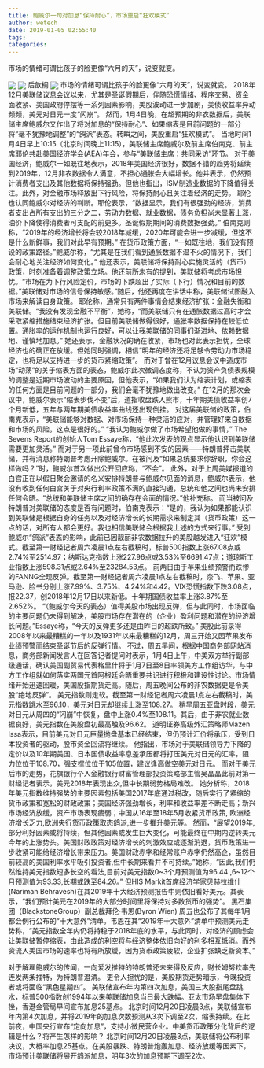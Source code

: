 ```yaml
---
title: 鲍威尔一句对加息“保持耐心”，市场重启“狂欢模式”
author: wetech
date: 2019-01-05 02:55:40
tags: 
categories: 
---
```

市场的情绪可谓比孩子的脸更像“六月的天”，说变就变。
<!-- more -->
<img align="center" border="0" src="https://imgcdn.yicai.com/uppics/images/2019/01/948d901af7bf8b712ce2efe5310ad5c2.jpg" />
<img align="center" border="0" src="https://imgcdn.yicai.com/uppics/images/2019/01/d348d78f774c400c52733d99f41f09d1.jpg" />
后歆桐
<img align="center" border="0" src="https://imgcdn.yicai.com/uppics/images/2019/01/21fdf66b2e2628f51b11273a5359b423.jpg" />
市场的情绪可谓比孩子的脸更像“六月的天”，说变就变。
2018年12月美联储议息会议以来，尤其是圣诞假期后，伴随恐慌情绪、程序交易、资金面收紧、美国政府停摆等一系列因素影响，美股波动进一步加剧，美债收益率异动频频，美元对日元一度“闪崩”。
然而，1月4日晚，在超预期的非农数据后，美联储主席鲍威尔又作出了将对加息的“保持耐心”、如果缩表是目前问题的一部分将“毫不犹豫地调整”的“鸽派”表态。转瞬之间，美股重启“狂欢模式”。
当地时间1月4日早上10:15（北京时间晚上11:15），美联储主席鲍威尔及前主席伯南克、前主席耶伦共赴美国经济学会(AEA)年会，参与“美联储主席：共同采访”环节。
对于美国经济，鲍威尔一如既往地表示，2018年美国经济很好，数据不错的趋势将延续到2019年，12月非农数据令人满意，不担心通胀会大幅增长。他并表示，仍然预计消费者支出及其他数据将保持强劲。但他也指出，ISM制造业数据的下降值得关注。此外，对金融市场释放出下行风险，将保持耐心且关注着经济的走势。
耶伦也认同鲍威尔对经济的判断。耶伦表示，“数据显示，我们有很强劲的经济，消费者支出占所有支出的三分之二，劳动力数据、就业数据，债务负担尚未显著上涨，油价下降使得消费者可支配的前更多。圣诞假期期间的消费数据强劲。”
伯南克则称，“2019年的经济增长将会较2018年减缓，2020年可能会进一步减缓，但这不是什么新鲜事，我们对此早有预期。”
在货币政策方面，“一如既往地，我们没有预设的政策路径。”鲍威尔称，“尤其是在我们看到通胀数据不温不火的情况下，我们会耐心地关注经济如何变化。” 他还表示，美联储将保持耐心实施灵活的（货币）政策，时刻准备着调整政策立场。他还前所未有的提到，美联储将考虑市场担忧。“市场在为下行风险定价，市场的下跌超出了实际（下行）情况和目前的数据。”美联储对市场的信号保持敏感。”随后，他还再度在讲话中称，美联储试图融入市场来解读自身政策。
耶伦称，通常只有两件事情会结束经济扩张：金融失衡和美联储。“我没有发现金融不平衡”，她称，“而美联储只有在通胀数据过高时才会采取紧缩措施结束经济扩张。但目前美联储做得很好，通胀率数据保持在较低位置。通胀率的运作机制也运行良好，可以让我美联储的同事们渐进地、依赖数据地、谨慎地加息。”
她还表示，金融状况的确在收紧，市场也对此表示担忧，全球经济也的确正在放缓。但她同时强调，相信“明年的经济还将足够令劳动力市场稳定，也将足以支持进一步的货币紧缩政策”。
而对于曾在12月议息会议中造成市场“动荡”的关于缩表方面的表态，鲍威尔此次微调态度称，不认为资产负债表规模的调整是近期市场波动的主要原因，但他表示，“如果我们认为缩表计划，或缩表的任何方面是目前问题的一部分，我们会毫不犹豫地做出改变。”
在12月的那次会议中，鲍威尔表示“缩表步伐不变”后，道指收盘跌入熊市，十年期美债收益率创7个月新低，五年与两年期美债收益率曲线还出现倒挂。
对这届美联储的政策，伯南克表示，“美联储能够对数据、对市场保持一种灵活的应对，并管理好来自数据和市场的风险，这点是很好的。”
“我认为鲍威尔做了市场希望他做的事情，” The Sevens Report的创始人Tom Essaye称，“他此次发表的观点显示他认识到美联储需要更加灵活。”
而对于另一项此前曾令市场感到不安的因素——特朗普抨击美联储，并有消息称特朗普考虑开除鲍威尔。在被问及“如果总统要求你辞职，你会这样做吗？”时，鲍威尔首次做出公开回应称，“不会”。
此外，对于上周美媒报道的白宫正在以假日聚会邀请的名义安排特朗普与鲍威尔见面的消息，鲍威尔表示，他没有收到任何白宫关于对央行利率政策不满的直接沟通，总统和他之间也尚未安排任何会晤。“总统和美联储主席之间的确存在会面的情况。”他补充称。
而当被问及特朗普对美联储的态度是否有问题时，伯南克表示：“是的，我认为如果都能认识到美联储是根据自身的任务以及对经济增长的长期需求来制定其（货币政策）这一点的话，对所有人都会更好。我也相信美联储会根据我上述的方式来行事。”
受到鲍威尔“鸽派”表态的影响，此前已因靓丽非农数据拉升的美股越发进入“狂欢”模式。截至第一财经记者周六凌晨1点左右截稿时，标普500指数上涨67.08点或2.74%至2514.97；纳斯达克指数上涨227.96点或3.53%至6691.47点；道琼斯工业指数上涨598.31点或2.64%至23284.53点。
前两日由于苹果业绩预警而跌惨的FANNG全现反弹。截至第一财经记者周六凌晨1点左右截稿时，奈飞、苹果、亚马逊、脸书分别上涨7.99%、3.75%、4.24%和4.42。VIX恐慌指数下跌3.08点，报22.37，创2018年12月17日以来新低。十年期国债收益率上涨3.87%至2.652%。
“（鲍威尔今天的表态）值得美股市场出现反弹，但与此同时，市场面临的主要问题仍未得到解决，美股市场存在潜在的（企业）盈利问题和潜在的经济增长问题。”Essaye称，“今天的反弹更多还是由昨日的超跌所致。”
美股此前录得2008年以来最糟糕的一年以及1931年以来最糟糕的12月，周三开始又因苹果发布业绩预警而结束圣诞节后的反弹行情。
不过，周五早间，根据中国商务部网站消息，商务部新闻发言人在回答记者提问时表示，1月4日上午，中美双方举行副部级通话，确认美国副贸易代表格里什将于1月7日至8日率领美方工作组访华，与中方工作组就如何落实两国元首阿根廷会晤重要共识进行积极和建设性讨论。市场情绪开始迅速回暖，美国股指期货走高。随后，周五晚间公布的非农数据更是令美股“绝地反弹”。
美元指数则走软。截至第一财经记者周六凌晨1点左右截稿时，美元指数跳水至96.10，美元对日元却继续上涨至108.27。
稍早周五亚盘时段，美元对日元从周四的“闪崩”中恢复，盘中上涨0.4%至108.11。其后，由于非农就业数据良好，美元指数在美股盘初最高触及96.62。
道明证券高级外汇策略师Mazen Issa表示，目前美元对日元巨量抛盘基本已经结束，但仍预计汇价将承压，受到日本投资者的驱动，股市资金回流将继续。
他指出，市场对于美联储领导力下降的定价以及10年期美国、日本国债收益率息差承压都将打压美元对日元的汇率，阻力位位于108.70，强支撑位位于105位置，建议逢高做空美元对日元。
而对于美元后市的走势，花旗银行个人金融银行财富管理部投资策略部主管吴晶晶此前对第一财经记者表示，美元2018年表现出众,但中长期弱势格局难改。
她分析称，2018年美元指数维持强势的主要因素包括美国2017年底通过税改，随后实行了紧缩的货币政策和宽松的财政政策；美国经济强劲增长，利率和收益率差不断走高；新兴市场经济放缓，资产市场表现疲弱；中国从16年至18年5月收紧货币政策, 欧洲经济增长乏力,欧洲央行货币政策取态鸽派,进一步推升美元等。
然而，“展望2019年,部分利好因素或将持续，但其他因素或发生巨大变化，可能最终在中期内逆转美元今年的上涨势头。美国财政政策对经济增长的刺激效应或逐渐消退，货币政策进一步收紧可能给经济增长带来压力。美国财政赤字和经常账户赤字仍然高企，虽然目前较高的美国利率水平吸引投资者,但中长期来看并不可持续。”她称，“因此,我们仍然维持美元指数短多长空的看法,目前对美元指数0~3个月预测值为96.44 ,6~12个月预测值为93.33,长期或跌至84.26。”
但HIS Markit首席经济学家贝赫拉维什(Nariman Behravesh)在其2019年十大经济预测报告中则依旧看好美元。其表示，“我们预计美元在2019年的大部分时间里将保持对多数货币的强势”。
黑石集团（BlackstoneGroup）副总裁拜伦·韦恩(Byron Wien) 周五也公布了其每年1月都会例行公布的“十大意外”清单。韦恩在其“2019年十大意外”清单中预测美元走势称，“美元指数全年内仍将持稳于2018年底的水平，与此同时，对经济的顾虑会让美联储暂停缩表，由此造成的利空将与经济整体依旧向好的利多相互抵消。而外资流入美国市场的速率也将有所放缓，因为货币政策疲软，企业扩张缺乏新资本。”
 
 
对于解雇鲍威尔的传闻，一向爱发推特的特朗普还未来得及反应，财长姆努钦率先连发两条推特，为特朗普澄清。
更令人担忧的是，美股期货走势暗示，今晚投资者或将面临“黑色星期四”。
美联储宣布年内第四次加息，美国三大股指尾盘跳水，标普500指数创1994年以来美联储加息当日最大跌幅。亚太市场早盘集体下挫，香港金管局早间宣布加息25基点。
北京时间12月20日凌晨3点，美联储宣布年内第4次加息，并将2019年的加息次数预测从3次下调至2次，缩表持续。在此前夜，中国央行宣布“定向加息”，支持小微民营企业。中美货币政策分化背后的逻辑是什么？将产生怎样的影响？
北京时间12月20日凌晨3点，美联储将公布利率决议，大概率加息25基点。在美股暴跌、特朗普炮轰加息、经济放缓等因素下，市场预计美联储将展开鸽派加息，明年3次的加息预期下调至2次。
